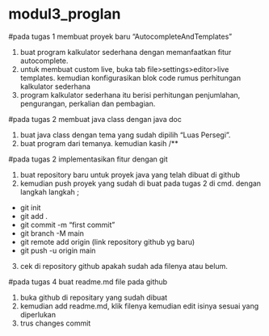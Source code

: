 # modul3_proglan
#pada tugas 1 membuat proyek baru “AutocompleteAndTemplates”
1. buat program kalkulator sederhana dengan memanfaatkan fitur autocomplete.
2. untuk membuat custom live, buka tab file>settings>editor>live templates. kemudian konfigurasikan blok code rumus perhitungan kalkulator sederhana
3. program kalkulator sederhana itu berisi perhitungan penjumlahan, pengurangan, perkalian dan pembagian.

#pada tugas 2 membuat java class dengan java doc
1. buat java class dengan tema yang sudah dipilih “Luas Persegi”. 
2. buat program dari temanya. kemudian kasih /**

#pada tugas 2 implementasikan fitur dengan git
1. buat repository baru untuk proyek java yang telah dibuat di github
2. kemudian push proyek yang sudah di buat pada tugas 2 di cmd. dengan langkah langkah ;
- git init
- git add .
- git commit -m “first commit”
- git branch -M main
- git remote add origin (link repository github yg baru)
- git push -u origin main
3. cek di repository github apakah sudah ada filenya atau belum. 

#pada tugas 4 buat readme.md file pada github
1. buka github di repositary yang sudah dibuat
2. kemudian add readme.md, klik filenya kemudian edit isinya sesuai yang diperlukan
3. trus changes commit
